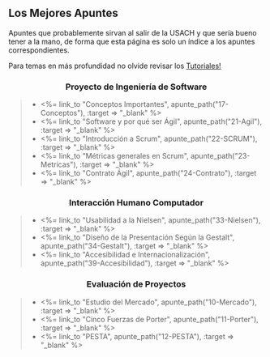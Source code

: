 ## Los Mejores Apuntes

Apuntes que probablemente sirvan al salir de la USACH y que sería bueno tener 
a la mano, de forma que esta página es solo un índice a los apuntes 
correspondientes.

Para temas en más profundidad no olvide revisar los <a href="/tutorial" target="_blank">Tutoriales!</a>

<div class="row">
    <div class="col-md-6"> 
        <h3 align="center">Proyecto de Ingeniería de Software</h3>
        <blockquote>       
            <ul>
                <li>
                    <%= link_to "Conceptos Importantes", apunte_path("17-Conceptos"), :target => "_blank" %>
                </li>
                <li>
                    <%= link_to "Software y por qué ser Ágil", apunte_path("21-Agil"), :target => "_blank" %>
                </li>
                <li>
                    <%= link_to "Introducción a Scrum", apunte_path("22-SCRUM"), :target => "_blank" %>
                </li>
                <li>
                    <%= link_to "Métricas generales en Scrum", apunte_path("23-Metricas"), :target => "_blank" %>
                </li>
                <li>
                    <%= link_to "Contrato Ágil", apunte_path("24-Contrato"), :target => "_blank" %>
                </li>
            </ul>
        </blockquote>
    </div>
    <div class="col-md-6"> 
        <h3 align="center">Interacción Humano Computador</h3>
        <blockquote>       
            <ul>
                <li>
                    <%= link_to "Usabilidad a la Nielsen", apunte_path("33-Nielsen"), :target => "_blank" %>
                </li>
                <li>
                    <%= link_to "Diseño de la Presentación Según la Gestalt", apunte_path("34-Gestalt"), :target => "_blank" %>
                </li>
                <li>
                    <%= link_to "Accesibilidad e Internacionalización", apunte_path("39-Accesibilidad"), :target => "_blank" %>
                </li>
            </ul>
        </blockquote>
    </div>
</div>
<div class="row">
    <div class="col-md-6">
        <h3 align="center">Evaluación de Proyectos</h3>
        <blockquote>
            <ul>
                <li>
                    <%= link_to "Estudio del Mercado", apunte_path("10-Mercado"), :target => "_blank" %>
                </li>
                <li>
                    <%= link_to "Cinco Fuerzas de Porter", apunte_path("11-Porter"), :target => "_blank" %>
                </li>
                <li>
                    <%= link_to "PESTA", apunte_path("12-PESTA"), :target => "_blank" %>
                </li>
            </ul>
        </blockquote>
    </div>
</div>

